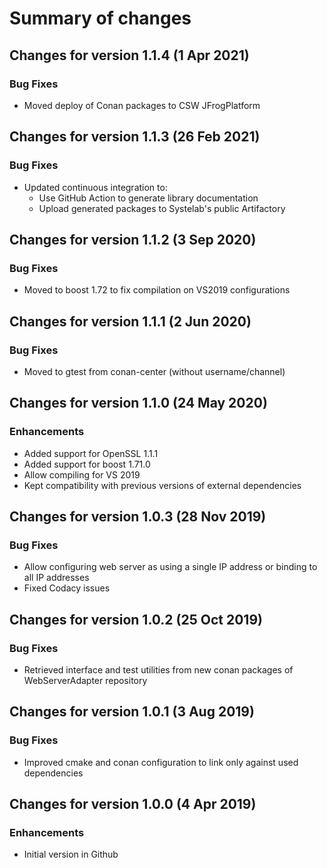 # Summary of changes

## Changes for version 1.1.4 (1 Apr 2021)

### Bug Fixes

- Moved deploy of Conan packages to CSW JFrogPlatform


## Changes for version 1.1.3 (26 Feb 2021)

### Bug Fixes

- Updated continuous integration to:
  - Use GitHub Action to generate library documentation
  - Upload generated packages to Systelab's public Artifactory


## Changes for version 1.1.2 (3 Sep 2020)

### Bug Fixes

- Moved to boost 1.72 to fix compilation on VS2019 configurations


## Changes for version 1.1.1 (2 Jun 2020)

### Bug Fixes

- Moved to gtest from conan-center (without username/channel)


## Changes for version 1.1.0 (24 May 2020)

### Enhancements

- Added support for OpenSSL 1.1.1
- Added support for boost 1.71.0
- Allow compiling for VS 2019
- Kept compatibility with previous versions of external dependencies


## Changes for version 1.0.3 (28 Nov 2019)

### Bug Fixes

- Allow configuring web server as using a single IP address or binding to all IP addresses
- Fixed Codacy issues


## Changes for version 1.0.2 (25 Oct 2019)

### Bug Fixes

- Retrieved interface and test utilities from new conan packages of WebServerAdapter repository


## Changes for version 1.0.1 (3 Aug 2019)

### Bug Fixes

- Improved cmake and conan configuration to link only against used dependencies


## Changes for version 1.0.0 (4 Apr 2019)

### Enhancements

- Initial version in Github
